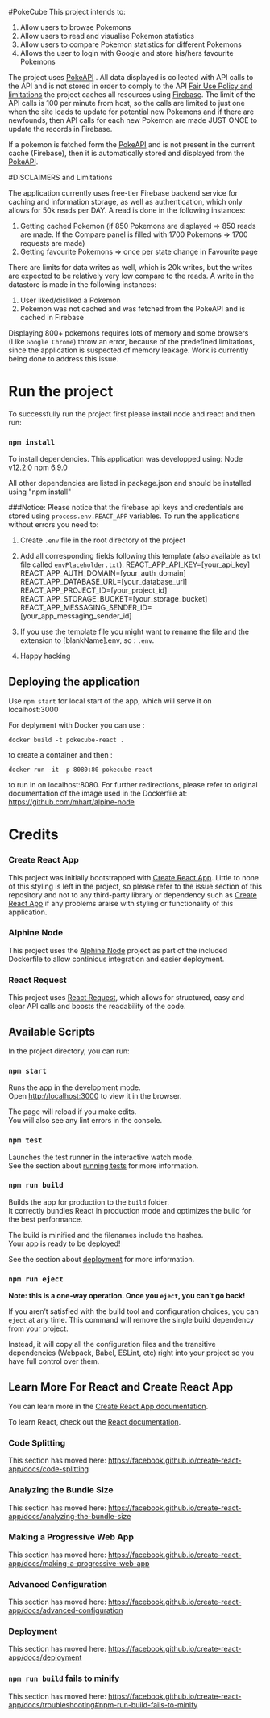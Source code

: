 #PokeCube
This project intends to:
1. Allow users to browse Pokemons
2. Allow users to read and visualise Pokemon statistics
3. Allow users to compare Pokemon statistics for different Pokemons
4. Allows the user to login with Google and store his/hers favourite Pokemons

The project uses [PokeAPI](https://pokeapi.co/docs/v2.html) . All data displayed is collected with API calls to the API and is not stored in order to comply to the API [Fair Use Policy and limitations](https://pokeapi.co/docs/v2.html) the project caches all resources using [Firebase](https://console.firebase.google.com/). The limit of the API calls is 100 per minute from host, so the calls are limited to just one when the site loads to update for potential new Pokemons and if there are newfounds, then API calls for each new Pokemon are made JUST ONCE to update the records in Firebase. 

If a pokemon is fetched form the [PokeAPI](https://pokeapi.co/docs/v2.html) and is not present in the current cache (Firebase), then it is automatically stored and displayed from the [PokeAPI](https://pokeapi.co/docs/v2.html).

#DISCLAIMERS and Limitations

The application currently uses free-tier Firebase backend service for caching and information storage, as well as authentication, which only allows for 50k reads per DAY. A read is done in the following instances:
1. Getting cached Pokemon (if 850 Pokemons are displayed => 850 reads are made. If the Compare panel is filled with 1700 Pokemons => 1700 requests are made)
2. Getting favourite Pokemons => once per state change in Favourite page

There are limits for data writes as well, which is 20k writes, but the writes are expected to be relatively very low compare to the reads. A write in the datastore is made in the following instances:
1. User liked/disliked a Pokemon
2. Pokemon was not cached and was fetched from the PokeAPI and is cached in Firebase

Displaying 800+ pokemons requires lots of memory and some browsers (Like `Google Chrome`) throw an error, because of the predefined limitations, since the application is suspected of memory leakage. Work is currently being done to address this issue.

# Run the project
To successfully run the project first please install node and react and then run:
### `npm install`
To install dependencies. This application was developped using:
Node v12.2.0
npm  6.9.0

All other dependencies are listed in package.json and should be installed using "npm install"

###Notice:
Please notice that the firebase api keys and credentials are stored using `process.env.REACT_APP` variables. To run the applications without errors you need to:

1. Create `.env` file in the root directory of the project

2. Add all corresponding fields following this template (also available as txt file called `envPlaceholder.txt`):
REACT_APP_API_KEY=[your_api_key]
REACT_APP_AUTH_DOMAIN=[your_auth_domain]
REACT_APP_DATABASE_URL=[your_database_url]
REACT_APP_PROJECT_ID=[your_project_id]
REACT_APP_STORAGE_BUCKET=[your_storage_bucket]
REACT_APP_MESSAGING_SENDER_ID=[your_app_messaging_sender_id]

3. If you use the template file you might want to rename the file and the extension to [blankName].env, so : `.env`.

4. Happy hacking



## Deploying the application

Use `npm start` 
for local start of the app, which will serve it on localhost:3000


 For deplyment with Docker you can use :

`docker build -t pokecube-react .` 

 to create a container and then :

 `docker run -it -p 8080:80 pokecube-react` 
 
 to run in on localhost:8080. For further redirections, please refer to original documentation of the image used in the Dockerfile at: https://github.com/mhart/alpine-node 



# Credits

### Create React App
This project was initially bootstrapped with [Create React App](https://github.com/facebook/create-react-app). Little to none of this styling is left in the project, so please refer to the issue section of this repository and not to any third-party library or dependency such as [Create React App](https://github.com/facebook/create-react-app) if any problems araise with styling or functionality of this application.

### Alphine Node
This project uses the [Alphine Node](https://github.com/mhart/alpine-node) project as part of the included Dockerfile to allow continious integration and easier deployment.

### React Request
This project uses [React Request](https://www.npmjs.com/package/react-request), which allows for structured, easy and clear API calls and boosts the readability of the code.



## Available Scripts

In the project directory, you can run:

### `npm start`

Runs the app in the development mode.<br>
Open [http://localhost:3000](http://localhost:3000) to view it in the browser.

The page will reload if you make edits.<br>
You will also see any lint errors in the console.

### `npm test`

Launches the test runner in the interactive watch mode.<br>
See the section about [running tests](https://facebook.github.io/create-react-app/docs/running-tests) for more information.

### `npm run build`

Builds the app for production to the `build` folder.<br>
It correctly bundles React in production mode and optimizes the build for the best performance.

The build is minified and the filenames include the hashes.<br>
Your app is ready to be deployed!

See the section about [deployment](https://facebook.github.io/create-react-app/docs/deployment) for more information.

### `npm run eject`

**Note: this is a one-way operation. Once you `eject`, you can’t go back!**

If you aren’t satisfied with the build tool and configuration choices, you can `eject` at any time. This command will remove the single build dependency from your project.

Instead, it will copy all the configuration files and the transitive dependencies (Webpack, Babel, ESLint, etc) right into your project so you have full control over them.

## Learn More For React and Create React App

You can learn more in the [Create React App documentation](https://facebook.github.io/create-react-app/docs/getting-started).

To learn React, check out the [React documentation](https://reactjs.org/).

### Code Splitting

This section has moved here: https://facebook.github.io/create-react-app/docs/code-splitting

### Analyzing the Bundle Size

This section has moved here: https://facebook.github.io/create-react-app/docs/analyzing-the-bundle-size

### Making a Progressive Web App

This section has moved here: https://facebook.github.io/create-react-app/docs/making-a-progressive-web-app

### Advanced Configuration

This section has moved here: https://facebook.github.io/create-react-app/docs/advanced-configuration

### Deployment

This section has moved here: https://facebook.github.io/create-react-app/docs/deployment

### `npm run build` fails to minify

This section has moved here: https://facebook.github.io/create-react-app/docs/troubleshooting#npm-run-build-fails-to-minify
